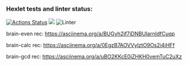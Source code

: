 ### Hexlet tests and linter status:
[![Actions Status](https://github.com/lezbopingvin/backend-project-lvl1/workflows/hexlet-check/badge.svg)](https://github.com/lezbopingvin/backend-project-lvl1/actions)
<a href="https://codeclimate.com/github/codeclimate/codeclimate/maintainability"><img src="https://api.codeclimate.com/v1/badges/a99a88d28ad37a79dbf6/maintainability" /></a>
![Linter](https://github.com/lezbopingvin/backend-project-lvl1/workflows/Linter/badge.svg)

brain-even rec:
https://asciinema.org/a/BUGyh2jf7iDNBUIarnIdfCuqp 

brain-calc rec:
https://asciinema.org/a/0EgzB7AOVVylztO9Os2i4iHFf

brain-gcd rec:
https://asciinema.org/a/uBO2KKcE0jZHKH0vemTuC2uXz